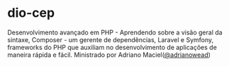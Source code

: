 # dio-cep

Desenvolvimento avançado em PHP - Aprendendo sobre a visão geral da sintaxe, Composer - um gerente de dependências, Laravel e Symfony, frameworks do PHP que auxiliam no desenvolvimento de aplicações de maneira rápida e fácil. Ministrado por Adriano Maciel([@adrianowead](https://github.com/adrianowead))
